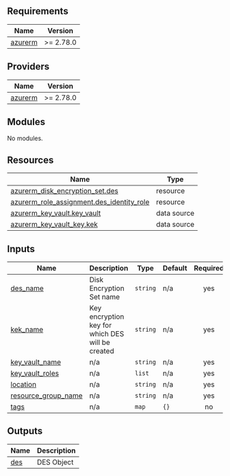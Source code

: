 <!-- BEGIN_TF_DOCS -->
## Requirements

| Name | Version |
|------|---------|
| <a name="requirement_azurerm"></a> [azurerm](#requirement\_azurerm) | >= 2.78.0 |

## Providers

| Name | Version |
|------|---------|
| <a name="provider_azurerm"></a> [azurerm](#provider\_azurerm) | >= 2.78.0 |

## Modules

No modules.

## Resources

| Name | Type |
|------|------|
| [azurerm_disk_encryption_set.des](https://registry.terraform.io/providers/hashicorp/azurerm/latest/docs/resources/disk_encryption_set) | resource |
| [azurerm_role_assignment.des_identity_role](https://registry.terraform.io/providers/hashicorp/azurerm/latest/docs/resources/role_assignment) | resource |
| [azurerm_key_vault.key_vault](https://registry.terraform.io/providers/hashicorp/azurerm/latest/docs/data-sources/key_vault) | data source |
| [azurerm_key_vault_key.kek](https://registry.terraform.io/providers/hashicorp/azurerm/latest/docs/data-sources/key_vault_key) | data source |

## Inputs

| Name | Description | Type | Default | Required |
|------|-------------|------|---------|:--------:|
| <a name="input_des_name"></a> [des\_name](#input\_des\_name) | Disk Encryption Set name | `string` | n/a | yes |
| <a name="input_kek_name"></a> [kek\_name](#input\_kek\_name) | Key encryption key for which DES will be created | `string` | n/a | yes |
| <a name="input_key_vault_name"></a> [key\_vault\_name](#input\_key\_vault\_name) | n/a | `string` | n/a | yes |
| <a name="input_key_vault_roles"></a> [key\_vault\_roles](#input\_key\_vault\_roles) | n/a | `list` | n/a | yes |
| <a name="input_location"></a> [location](#input\_location) | n/a | `string` | n/a | yes |
| <a name="input_resource_group_name"></a> [resource\_group\_name](#input\_resource\_group\_name) | n/a | `string` | n/a | yes |
| <a name="input_tags"></a> [tags](#input\_tags) | n/a | `map` | `{}` | no |

## Outputs

| Name | Description |
|------|-------------|
| <a name="output_des"></a> [des](#output\_des) | DES Object |
<!-- END_TF_DOCS -->